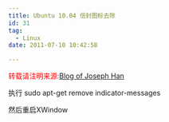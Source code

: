 ```yaml
---
title: Ubuntu 10.04 信封图标去除
id: 31
tag:
  - Linux
date: 2011-07-10 10:42:58

---
```


<span style="color: #ff0000;">转载请注明来源:</span>[Blog of Joseph Han](../ "Blog of Joseph Han")

执行
sudo apt-get remove indicator-messages

然后重启XWindow